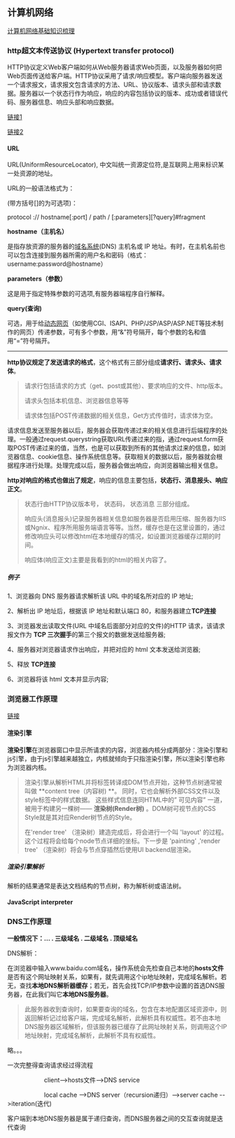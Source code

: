 ## 计算机网络

[计算机网络基础知识梳理](https://blog.csdn.net/m0_37568814/article/details/81018769?spm=1001.2101.3001.6650.4&utm_medium=distribute.pc_relevant.none-task-blog-2%7Edefault%7ECTRLIST%7Edefault-4.no_search_link&depth_1-utm_source=distribute.pc_relevant.none-task-blog-2%7Edefault%7ECTRLIST%7Edefault-4.no_search_link&utm_relevant_index=7)

### http超文本传送协议 (Hypertext transfer protocol)

HTTP协议定义Web客户端如何从Web服务器请求Web页面，以及服务器如何把Web页面传送给客户端。HTTP协议采用了请求/响应模型。客户端向服务器发送一个请求报文，请求报文包含请求的方法、URL、协议版本、请求头部和请求数据。服务器以一个状态行作为响应，响应的内容包括协议的版本、成功或者错误代码、服务器信息、响应头部和响应数据。

[链接1](https://www.cnblogs.com/hello-web/p/10394210.html)

[链接2](https://www.cnblogs.com/mark5/p/11219154.html)

#### URL

URL(UniformResourceLocator), 中文叫统一资源定位符,是互联网上用来标识某一处资源的地址。

URL的一般语法格式为：

(带方括号[]的为可选项)：

protocol :// hostname[:port] / path / \[:parameters][?query]#fragment

**hostname（主机名）**

是指存放资源的服务器的[域名系统](https://baike.baidu.com/item/域名系统)(DNS) 主机名或 IP 地址。有时，在主机名前也可以包含连接到服务器所需的用户名和密码（格式：username:password@hostname）

**parameters（参数）**

这是用于指定特殊参数的可选项,有服务器端程序自行解释。

**query(查询)**

可选，用于给[动态网页](https://baike.baidu.com/item/动态网页)（如使用CGI、ISAPI、PHP/JSP/ASP/ASP.NET等技术制作的网页）传递参数，可有多个参数，用“&”符号隔开，每个参数的名和值用“=”符号隔开。

---

**http协议规定了发送请求的格式**，这个格式有三部分组成**请求行、请求头、请求体**。

> 请求行包括请求的方式（get、post或其他）、要求响应的文件、http版本。
>
> 请求头包括本机信息、浏览器信息等等
>
> 请求体包括POST传递数据的相关信息，Get方式传值时，请求体为空。

请求信息发送至服务器以后，服务器会获取传递过来的相关信息进行后端程序的处理。一般通过request.querystring获取URL传递过来的指，通过request.form获取POST传递过来的值，当然，也是可以获取到所有的其他请求过来的信息，如浏览器信息、cookie信息、操作系统信息等。获取相关的数据以后，服务器就会根据程序进行处理。处理完成以后，服务器会做出响应，向浏览器输出相关信息。

**http对响应的格式也做出了规定**，响应的信息主要包括，**状态行、消息报头、响应正文**。

> 状态行由HTTP协议版本号， 状态码， 状态消息 三部分组成。
>
> 响应头(消息报头)记录服务器相关信息如服务器是否启用压缩、服务器为IIS或Ngnix、程序所用服务端语言等等。当然，缓存也是在这里设置的，通过修改响应头可以修改html在本地缓存的情况，如设置浏览器缓存过期的时间。
>
> 响应体(响应正文)主要是我看到的html的相关内容了。

##### 例子

1、浏览器向 DNS 服务器请求解析该 URL 中的域名所对应的 IP 地址;

2、解析出 IP 地址后，根据该 IP 地址和默认端口 80，和服务器建立**TCP连接**

3、浏览器发出读取文件(URL 中域名后面部分对应的文件)的HTTP 请求，该请求报文作为 **TCP 三次握手**的第三个报文的数据发送给服务器;

4、服务器对浏览器请求作出响应，并把对应的 html 文本发送给浏览器;

5、释放 **TCP连接**

6、浏览器将该 html 文本并显示内容;

### 浏览器工作原理

[链接](https://www.jianshu.com/p/3869802fbe21)

#### 渲染引擎

**渲染引擎**在浏览器窗口中显示所请求的内容，浏览器内核分成两部分：渲染引擎和js引擎，由于js引擎越来越独立，内核就倾向于只指渲染引擎，所以渲染引擎也称为浏览器内核。

> 渲染引擎从解析HTML并将标签转译成DOM节点开始，这种节点树通常被叫做 **content tree（内容树) **。 同时，它也会解析外部CSS文件以及style标签中的样式数据。 这些样式信息连同HTML中的” 可见内容” 一道，被用于构建另一棵树——  **渲染树(Render树)** 。DOM树可视节点的CSS Style就是其对应Render树节点的Style。
>
> 在'render tree' （渲染树）建造完成后，将会进行一个叫 'layout' 的过程。这个过程将会给每个node节点详细的坐标。下一步是 'painting' ,'render tree' （渲染树）将会与节点穿插然后使用UI backend层渲染。

##### 渲染引擎解析

解析的结果通常是表达文档结构的节点树，称为解析树或语法树。

#### JavaScript interpreter

### DNS工作原理

**一般情况下：… . 三级域名 . 二级域名 . 顶级域名**

DNS解析：

在浏览器中输入www.baidu.com域名，操作系统会先检查自己本地的**hosts文件**是否有这个网址映射关系，如果有，就先调用这个ip地址映射，完成域名解析。若无，查找**本地DNS解析器缓存**；若无，首先会找TCP/IP参数中设置的首选DNS服务器，在此我们叫它**本地DNS服务器**。

> 此服务器收到查询时，如果要查询的域名，包含在本地配置区域资源中，则返回解析记过给客户端，完成域名解析，此解析具有权威性。若不由本地DNS服务器区域解析，但该服务器已缓存了此网址映射关系，则调用这个IP地址映射，完成域名解析，此解析不具有权威性。

略。。。

一次完整得查询请求经过得流程

　　　　　　client-->hosts文件-->DNS service

　　　　　　local cache -->DNS server（recursion递归）-->server cache -->iteration(迭代)

客户端到本地DNS服务器是属于递归查询，而DNS服务器之间的交互查询就是迭代查询